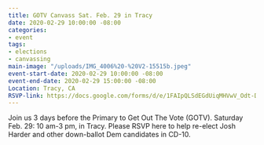 ```yaml
---
title: GOTV Canvass Sat. Feb. 29 in Tracy
date: 2020-02-29 10:00:00 -08:00
categories:
- event
tags:
- elections
- canvassing
main-image: "/uploads/IMG_4006%20-%20V2-15515b.jpeg"
event-start-date: 2020-02-29 10:00:00 -08:00
event-end-date: 2020-02-29 15:00:00 -08:00
Location: Tracy, CA
RSVP-link: https://docs.google.com/forms/d/e/1FAIpQLSdEGdUiqMHVwV_Odt-DTBim_oqcnM76yVmDvtt9zxZIoIkkHg/viewform
---
```


Join us 3 days before the Primary to Get Out The Vote (GOTV). Saturday Feb. 29: 10 am-3 pm, in Tracy.  Please RSVP here to help re-elect Josh Harder and other down-ballot Dem candidates in CD-10. 